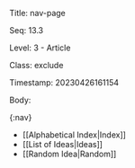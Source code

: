 Title:  nav-page

Seq:    13.3

Level:  3 - Article

Class:  exclude

Timestamp: 20230426161154

Body:

{:nav}
+ [[Alphabetical Index|Index]]
+ [[List of Ideas|Ideas]]
+ [[Random Idea|Random]]

